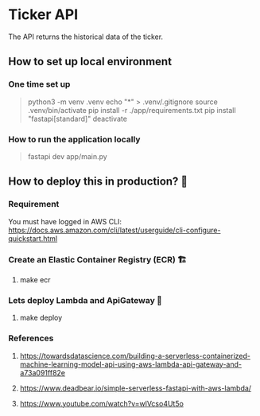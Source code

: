 # Ticker API
The API returns the historical data of the ticker.

## How to set up local environment

### One time set up
> python3 -m venv .venv
> echo "*" > .venv/.gitignore
> source .venv/bin/activate
> pip install -r ./app/requirements.txt
> pip install "fastapi[standard]"
> deactivate

### How to run the application locally
> fastapi dev app/main.py

## How to deploy this in production? 🤔

### Requirement

You must have logged in AWS CLI: https://docs.aws.amazon.com/cli/latest/userguide/cli-configure-quickstart.html

### Create an Elastic Container Registry (ECR) 🏗

1. make ecr

### Lets deploy Lambda and ApiGateway 🚀

1. make deploy

### References

1. https://towardsdatascience.com/building-a-serverless-containerized-machine-learning-model-api-using-aws-lambda-api-gateway-and-a73a091ff82e

2. https://www.deadbear.io/simple-serverless-fastapi-with-aws-lambda/

3. https://www.youtube.com/watch?v=wlVcso4Ut5o
